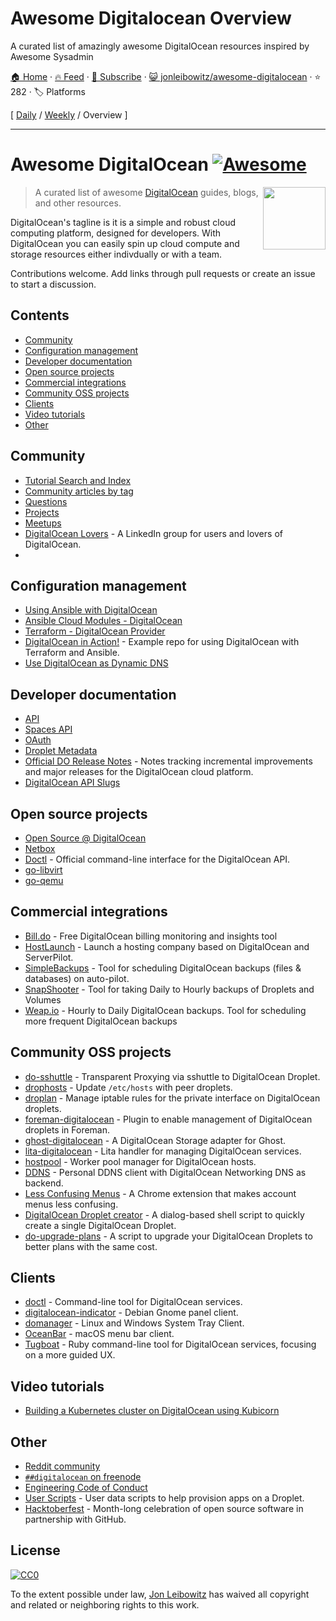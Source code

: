 # Awesome Digitalocean Overview

A curated list of amazingly awesome DigitalOcean resources inspired by Awesome Sysadmin

[🏠 Home](/README.md) · [🔥 Feed](https://test.trackawesomelist.com/jonleibowitz/awesome-digitalocean/feed.xml) · [📮 Subscribe](https://trackawesomelist.us17.list-manage.com/subscribe?u=d2f0117aa829c83a63ec63c2f&id=36a103854c) · [😺 jonleibowitz/awesome-digitalocean](https://github.com/jonleibowitz/awesome-digitalocean/blob/master/README.md) · ⭐ 282 · 🏷️ Platforms

[ [Daily](/content/jonleibowitz/awesome-digitalocean/README.md) / [Weekly](/content/jonleibowitz/awesome-digitalocean/week/README.md) / Overview ]

---

# Awesome DigitalOcean [![Awesome](https://awesome.re/badge.svg)](https://awesome.re)

[<img src="https://raw.githubusercontent.com/jonleibowitz/awesome-digitalocean/master/media/DO_Logo.png" align="right" width="100">](https://www.digitalocean.com/)

> A curated list of awesome [DigitalOcean](https://www.digitalocean.com) guides, blogs, and other resources.

DigitalOcean's tagline is it is a simple and robust cloud computing platform, designed for developers. With DigitalOcean you can easily spin up cloud compute and storage resources either indivdually or with a team.

Contributions welcome. Add links through pull requests or create an issue to start a discussion.

## Contents

*   [Community](#community)
*   [Configuration management](#configuration-management)
*   [Developer documentation](#developer-documentation)
*   [Open source projects](#open-source-projects)
*   [Commercial integrations](#commercial-integrations)
*   [Community OSS projects](#community-oss-projects)
*   [Clients](#clients)
*   [Video tutorials](#video-tutorials)
*   [Other](#other)

## Community

*   [Tutorial Search and Index](https://www.digitalocean.com/community/tutorials)
*   [Community articles by tag](https://www.digitalocean.com/community/tags)
*   [Questions](https://www.digitalocean.com/community/questions)
*   [Projects](https://www.digitalocean.com/community/projects)
*   [Meetups](https://www.meetup.com/pro/digitalocean/)
*   [DigitalOcean Lovers](https://www.linkedin.com/groups/8876623/) - A LinkedIn group for users and lovers of DigitalOcean.
*

## Configuration management

*   [Using Ansible with DigitalOcean](https://the.binbashtheory.com/using-ansible-with-digitalocean/)
*   [Ansible Cloud Modules - DigitalOcean](https://docs.ansible.com/ansible/latest/collections/community/digitalocean/index.html#plugins-in-community-digitalocean)
*   [Terraform - DigitalOcean Provider](https://www.terraform.io/docs/providers/do/)
*   [DigitalOcean in Action!](https://github.com/keinohguchi/do-in-action) - Example repo for using DigitalOcean with Terraform and Ansible.
*   [Use DigitalOcean as Dynamic DNS](https://surdu.me/2019/07/28/digital-ocean-ddns.html)

## Developer documentation

*   [API](https://developers.digitalocean.com/documentation/v2/)
*   [Spaces API](https://developers.digitalocean.com/documentation/spaces/)
*   [OAuth](https://developers.digitalocean.com/documentation/oauth/)
*   [Droplet Metadata](https://developers.digitalocean.com/documentation/metadata/)
*   [Official DO Release Notes](https://www.digitalocean.com/docs/release-notes/) - Notes tracking incremental improvements and major releases for the DigitalOcean cloud platform.
*   [DigitalOcean API Slugs](https://slugs.do-api.dev/)

## Open source projects

*   [Open Source @ DigitalOcean](https://developers.digitalocean.com/opensource/)
*   [Netbox](https://github.com/digitalocean/netbox)
*   [Doctl](https://github.com/digitalocean/doctl) - Official command-line interface for the DigitalOcean API.
*   [go-libvirt](https://github.com/digitalocean/go-libvirt)
*   [go-qemu](https://github.com/digitalocean/go-qemu)

## Commercial integrations

*   [Bill.do](https://bill.do) - Free DigitalOcean billing monitoring and insights tool
*   [HostLaunch](https://hostlaunch.io) - Launch a hosting company based on DigitalOcean and ServerPilot.
*   [SimpleBackups](https://simplebackups.io) - Tool for scheduling DigitalOcean backups (files & databases) on auto-pilot.
*   [SnapShooter](https://snapshooter.io/digitalocean) - Tool for taking Daily to Hourly backups of Droplets and Volumes
*   [Weap.io](https://weap.io) - Hourly to Daily DigitalOcean backups. Tool for scheduling more frequent DigitalOcean backups

## Community OSS projects

*   [do-sshuttle](https://github.com/f/do-sshuttle) - Transparent Proxying via sshuttle to DigitalOcean Droplet.
*   [drophosts](https://github.com/qmx/drophosts) - Update `/etc/hosts` with peer droplets.
*   [droplan](https://github.com/tam7t/droplan) - Manage iptable rules for the private interface on DigitalOcean droplets.
*   [foreman-digitalocean](https://github.com/theforeman/foreman-digitalocean) - Plugin to enable management of DigitalOcean droplets in Foreman.
*   [ghost-digitalocean](https://github.com/shiva-hack/ghost-digitalocean) - A DigitalOcean Storage adapter for Ghost.
*   [lita-digitalocean](https://github.com/jimmycuadra/lita-digitalocean) - Lita handler for managing DigitalOcean services.
*   [hostpool](https://github.com/progrium/hostpool) - Worker pool manager for DigitalOcean hosts.
*   [DDNS](https://github.com/skibish/ddns) - Personal DDNS client with DigitalOcean Networking DNS as backend.
*   [Less Confusing Menus](https://github.com/addpipe/Less-Confusing-Digital-Ocean-Menus) - A Chrome extension that makes account menus less confusing.
*   [DigitalOcean Droplet creator](https://github.com/NicholasPCole/dodc) - A dialog-based shell script to quickly create a single DigitalOcean Droplet.
*   [do-upgrade-plans](https://github.com/bjornjohansen/do-upgrade-plans) - A script to upgrade your DigitalOcean Droplets to better plans with the same cost.

## Clients

*   [doctl](https://github.com/digitalocean/doctl) - Command-line tool for DigitalOcean services.
*   [digitalocean-indicator](https://github.com/andrewsomething/digitalocean-indicator) - Debian Gnome panel client.
*   [domanager](https://github.com/itohnobue/domanager) - Linux and Windows System Tray Client.
*   [OceanBar](https://github.com/terhechte/OceanBar) - macOS menu bar client.
*   [Tugboat](https://github.com/pearkes/tugboat) - Ruby command-line tool for DigitalOcean services, focusing on a more guided UX.

## Video tutorials

*   [Building a Kubernetes cluster on DigitalOcean using Kubicorn](https://www.youtube.com/watch?v=XpxgSZ3dspE)

## Other

*   [Reddit community](https://www.reddit.com/r/digital_ocean/)
*   [`##digitalocean` on freenode](https://webchat.freenode.net/)
*   [Engineering Code of Conduct](https://github.com/digitalocean/engineering-code-of-conduct)
*   [User Scripts](https://github.com/digitalocean/do_user_scripts) - User data scripts to help provision apps on a Droplet.
*   [Hacktoberfest](https://hacktoberfest.digitalocean.com/) - Month-long celebration of open source software in partnership with GitHub.

## License

[![CC0](http://mirrors.creativecommons.org/presskit/buttons/88x31/svg/cc-zero.svg)](https://creativecommons.org/publicdomain/zero/1.0/)

To the extent possible under law, [Jon Leibowitz](https://github.com/jonleibowitz) has waived all copyright and related or neighboring rights to this work.

